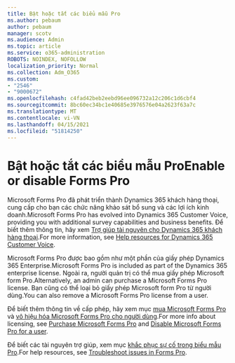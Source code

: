 ```yaml
---
title: Bật hoặc tắt các biểu mẫu Pro
ms.author: pebaum
author: pebaum
manager: scotv
ms.audience: Admin
ms.topic: article
ms.service: o365-administration
ROBOTS: NOINDEX, NOFOLLOW
localization_priority: Normal
ms.collection: Adm_O365
ms.custom:
- "2546"
- "9000672"
ms.openlocfilehash: c4fad42beb2eebd96ee096732a12c206c1d6cbf4
ms.sourcegitcommit: 8bc60ec34bc1e40685e3976576e04a2623f63a7c
ms.translationtype: MT
ms.contentlocale: vi-VN
ms.lasthandoff: 04/15/2021
ms.locfileid: "51814250"
---
```

# <a name="enable-or-disable-forms-pro"></a><span data-ttu-id="61404-102">Bật hoặc tắt các biểu mẫu Pro</span><span class="sxs-lookup"><span data-stu-id="61404-102">Enable or disable Forms Pro</span></span>

<span data-ttu-id="61404-103">Microsoft Forms Pro đã phát triển thành Dynamics 365 khách hàng thoại, cung cấp cho bạn các chức năng khảo sát bổ sung và các lợi ích kinh doanh.</span><span class="sxs-lookup"><span data-stu-id="61404-103">Microsoft Forms Pro has evolved into Dynamics 365 Customer Voice, providing you with additional survey capabilities and business benefits.</span></span> <span data-ttu-id="61404-104">Để biết thêm thông tin, hãy xem [Trợ giúp tài nguyên cho Dynamics 365 khách hàng thoại](https://go.microsoft.com/fwlink/p/?linkid=2128357).</span><span class="sxs-lookup"><span data-stu-id="61404-104">For more information, see [Help resources for Dynamics 365 Customer Voice](https://go.microsoft.com/fwlink/p/?linkid=2128357).</span></span>  

<span data-ttu-id="61404-105">Microsoft Forms Pro được bao gồm như một phần của giấy phép Dynamics 365 Enterprise.</span><span class="sxs-lookup"><span data-stu-id="61404-105">Microsoft Forms Pro is included as part of the Dynamics 365 enterprise license.</span></span> <span data-ttu-id="61404-106">Ngoài ra, người quản trị có thể mua giấy phép Microsoft form Pro.</span><span class="sxs-lookup"><span data-stu-id="61404-106">Alternatively, an admin can purchase a Microsoft Forms Pro license.</span></span> <span data-ttu-id="61404-107">Bạn cũng có thể loại bỏ giấy phép Microsoft form Pro từ người dùng.</span><span class="sxs-lookup"><span data-stu-id="61404-107">You can also remove a Microsoft Forms Pro license from a user.</span></span>  

<span data-ttu-id="61404-108">Để biết thêm thông tin về cấp phép, hãy xem mục [mua Microsoft Forms Pro](https://docs.microsoft.com/forms-pro/purchase#purchase-microsoft-forms-pro-for-users-in-a-dynamics-365-tenant) và [vô hiệu hóa Microsoft Forms Pro cho người dùng](https://docs.microsoft.com/forms-pro/purchase#disable-microsoft-forms-pro-for-a-user-1).</span><span class="sxs-lookup"><span data-stu-id="61404-108">For more info about licensing, see [Purchase Microsoft Forms Pro](https://docs.microsoft.com/forms-pro/purchase#purchase-microsoft-forms-pro-for-users-in-a-dynamics-365-tenant) and [Disable Microsoft Forms Pro for a user](https://docs.microsoft.com/forms-pro/purchase#disable-microsoft-forms-pro-for-a-user-1).</span></span>
  
<span data-ttu-id="61404-109">Để biết các tài nguyên trợ giúp, xem mục [khắc phục sự cố trong biểu mẫu Pro](https://docs.microsoft.com/forms-pro/troubleshoot).</span><span class="sxs-lookup"><span data-stu-id="61404-109">For help resources, see [Troubleshoot issues in Forms Pro](https://docs.microsoft.com/forms-pro/troubleshoot).</span></span>